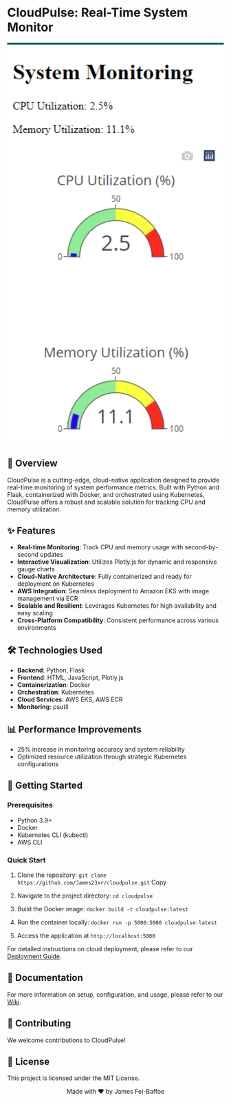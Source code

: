# CloudPulse: Real-Time System Monitor

<p align="center">
  <img src="SystemMonitoring.png" alt="System Monitoring Dashboard" width="600"/>
</p>

## 🚀 Overview

CloudPulse is a cutting-edge, cloud-native application designed to provide real-time monitoring of system performance metrics. Built with Python and Flask, containerized with Docker, and orchestrated using Kubernetes, CloudPulse offers a robust and scalable solution for tracking CPU and memory utilization.

## ✨ Features

- **Real-time Monitoring**: Track CPU and memory usage with second-by-second updates
- **Interactive Visualization**: Utilizes Plotly.js for dynamic and responsive gauge charts
- **Cloud-Native Architecture**: Fully containerized and ready for deployment on Kubernetes
- **AWS Integration**: Seamless deployment to Amazon EKS with image management via ECR
- **Scalable and Resilient**: Leverages Kubernetes for high availability and easy scaling
- **Cross-Platform Compatibility**: Consistent performance across various environments

## 🛠️ Technologies Used

- **Backend**: Python, Flask
- **Frontend**: HTML, JavaScript, Plotly.js
- **Containerization**: Docker
- **Orchestration**: Kubernetes
- **Cloud Services**: AWS EKS, AWS ECR
- **Monitoring**: psutil

## 📊 Performance Improvements

- 25% increase in monitoring accuracy and system reliability
- Optimized resource utilization through strategic Kubernetes configurations

## 🚀 Getting Started

### Prerequisites

- Python 3.9+
- Docker
- Kubernetes CLI (kubectl)
- AWS CLI

### Quick Start

1. Clone the repository:
`git clone https://github.com/James23xr/cloudpulse.git`
Copy
2. Navigate to the project directory:
`cd cloudpulse`
  
3. Build the Docker image:
`docker build -t cloudpulse:latest` 

4. Run the container locally:
`docker run -p 5000:5000 cloudpulse:latest`

5. Access the application at
`http://localhost:5000`

For detailed instructions on cloud deployment, please refer to our [Deployment Guide](docs/deployment-guide.md).

## 📘 Documentation

For more information on setup, configuration, and usage, please refer to our [Wiki](https://github.com/yourusername/cloudpulse/wiki).

## 🤝 Contributing

We welcome contributions to CloudPulse! 

## 📄 License

This project is licensed under the MIT License.

<p align="center">
Made with ❤️ by James Fei-Baffoe
</p>
